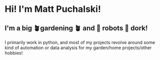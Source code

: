# Hi! I'm Matt Puchalski!

## I'm a big 🪴gardening 🪴 and 🤖 robots 🤖 dork!

I primarily work in python, and most of my projects revolve around some kind of automation or data analysis for my garden/home projects/other hobbies!

<!---
mattpuchalski/mattpuchalski is a ✨ special ✨ repository because its `README.md` (this file) appears on your GitHub profile.
You can click the Preview link to take a look at your changes.
--->
